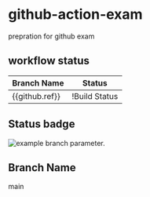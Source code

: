 # github-action-exam
prepration for github exam

## workflow status
| Branch Name | Status       |
|-------------|--------------|
| {{github.ref}} | !Build Status |

## Status badge

![example branch parameter.](https://github.com/hjha19121980/github-action-exam/actions/workflows/readme-update.yml/badge.svg?branch=main)

## Branch Name
main

